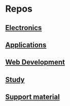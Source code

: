 # Repos

## [Electronics](#electronic-projects)

## [Applications](./apps.md)

## [Web Development](./web.md)

## [Study](./study.md)

## [Support material](./support.md)

